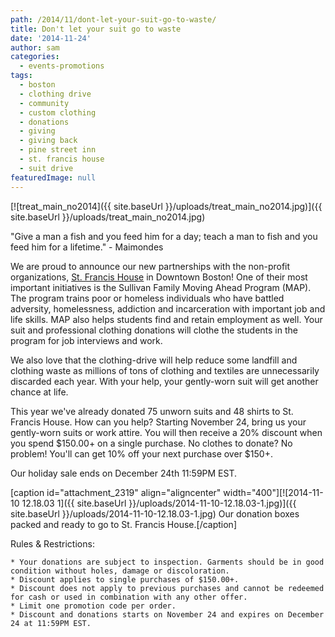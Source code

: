 ```yaml
---
path: /2014/11/dont-let-your-suit-go-to-waste/
title: Don't let your suit go to waste
date: '2014-11-24'
author: sam
categories:
  - events-promotions
tags:
  - boston
  - clothing drive
  - community
  - custom clothing
  - donations
  - giving
  - giving back
  - pine street inn
  - st. francis house
  - suit drive
featuredImage: null
---
```

[![treat_main_no2014]({{ site.baseUrl }}/uploads/treat_main_no2014.jpg)]({{ site.baseUrl }}/uploads/treat_main_no2014.jpg)

"Give a man a fish and you feed him for a day; teach a man to fish and you feed him for a lifetime." - Maimondes

We are proud to announce our new partnerships with the non-profit organizations, [St. Francis House](http://www.stfrancishouse.org/) in Downtown Boston! One of their most important initiatives is the Sullivan Family Moving Ahead Program (MAP). The program trains poor or homeless individuals who have battled adversity, homelessness, addiction and incarceration with important job and life skills. MAP also helps students find and retain employment as well. Your suit and professional clothing donations will clothe the students in the program for job interviews and work.

We also love that the clothing-drive will help reduce some landfill and clothing waste as millions of tons of clothing and textiles are unnecessarily discarded each year. With your help, your gently-worn suit will get another chance at life.

This year we've already donated 75 unworn suits and 48 shirts to St. Francis House. How can you help? Starting November 24, bring us your gently-worn suits or work attire. You will then receive a 20% discount when you spend $150.00+ on a single purchase. No clothes to donate? No problem! You'll can get 10% off your next purchase over $150+.

Our holiday sale ends on December 24th 11:59PM EST.

\[caption id="attachment\_2319" align="aligncenter" width="400"\][![2014-11-10 12.18.03 1]({{ site.baseUrl }}/uploads/2014-11-10-12.18.03-1.jpg)]({{ site.baseUrl }}/uploads/2014-11-10-12.18.03-1.jpg) Our donation boxes packed and ready to go to St. Francis House.\[/caption\]

Rules & Restrictions:

	* Your donations are subject to inspection. Garments should be in good condition without holes, damage or discoloration.
	* Discount applies to single purchases of $150.00+.
	* Discount does not apply to previous purchases and cannot be redeemed for cash or used in combination with any other offer.
	* Limit one promotion code per order.
	* Discount and donations starts on November 24 and expires on December 24 at 11:59PM EST.